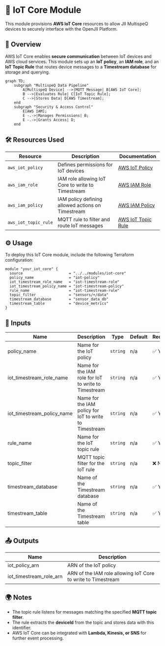 # 📡 IoT Core Module

This module provisions **AWS IoT Core** resources to allow JII MultispeQ devices to securely interface with the OpenJII Platform.

## 📖 Overview

AWS IoT Core enables **secure communication** between IoT devices and AWS cloud services. This module sets up an **IoT policy**, an **IAM role**, and an **IoT Topic Rule** that routes device messages to a **Timestream database** for storage and querying.

```mermaid
graph TD;
    subgraph "MultispeQ Data Pipeline"
        A[MultispeQ Device] -->|MQTT Message| B[AWS IoT Core];
        B -->|Evaluates Rule| C[IoT Topic Rule];
        C -->|Stores Data| D[AWS Timestream];
    end
    subgraph "Security & Access Control"
        E[AWS IAM];
        E -.->|Manages Permissions| B;
        E -.->|Grants Access| D;
    end
```

## 🛠 Resources Used

| Resource             | Description                                       | Documentation                                                                                                    |
| -------------------- | ------------------------------------------------- | ---------------------------------------------------------------------------------------------------------------- |
| `aws_iot_policy`     | Defines permissions for IoT devices               | [AWS IoT Policy](https://registry.terraform.io/providers/hashicorp/aws/latest/docs/resources/iot_policy)         |
| `aws_iam_role`       | IAM role allowing IoT Core to write to Timestream | [AWS IAM Role](https://registry.terraform.io/providers/hashicorp/aws/latest/docs/resources/iam_role)             |
| `aws_iam_policy`     | IAM policy defining allowed actions on Timestream | [AWS IAM Policy](https://registry.terraform.io/providers/hashicorp/aws/latest/docs/resources/iam_policy)         |
| `aws_iot_topic_rule` | MQTT rule to filter and route IoT messages        | [AWS IoT Topic Rule](https://registry.terraform.io/providers/hashicorp/aws/latest/docs/resources/iot_topic_rule) |

## ⚙️ Usage

To deploy this IoT Core module, include the following Terraform configuration:

```hcl
module "your_iot_core" {
  source                     = "../../modules/iot-core"
  policy_name                = "iot-policy"
  iot_timestream_role_name   = "iot-timestream-role"
  iot_timestream_policy_name = "iot-timestream-policy"
  rule_name                  = "iot-timestream-rule"
  topic_filter               = "sensors/+/data"
  timestream_database        = "sensor_data_db"
  timestream_table           = "device_metrics"
}
```

## 🔑 Inputs

| Name                       | Description                                            | Type     | Default          | Required |
| -------------------------- | ------------------------------------------------------ | -------- | ---------------- | -------- |
| policy_name                | Name for the IoT policy                                | `string` | n/a              | ✅ Yes   |
| iot_timestream_role_name   | Name for the IAM role for IoT to write to Timestream   | `string` | n/a              | ✅ Yes   |
| iot_timestream_policy_name | Name for the IAM policy for IoT to write to Timestream | `string` | n/a              | ✅ Yes   |
| rule_name                  | Name for the IoT topic rule                            | `string` | n/a              | ✅ Yes   |
| topic_filter               | MQTT topic filter for the IoT rule                     | `string` | n/a              | ❌ No    |
| timestream_database        | Name of the Timestream database                        | `string` | n/a              | ✅ Yes   |
| timestream_table           | Name of the Timestream table                           | `string` | n/a              | ✅ Yes   |

## 📤 Outputs

| Name                    | Description                                                  |
| ----------------------- | ------------------------------------------------------------ |
| iot_policy_arn          | ARN of the IoT policy                                        |
| iot_timestream_role_arn | ARN of the IAM role allowing IoT Core to write to Timestream |


## 🌍 Notes

- The topic rule listens for messages matching the specified **MQTT topic filter**.
- The rule extracts the **deviceId** from the topic and stores data with this identifier.
- AWS IoT Core can be integrated with **Lambda, Kinesis, or SNS** for further event processing.
